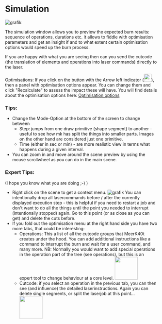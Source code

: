 # Simulation

![grafik](https://github.com/meerk40t/meerk40t/assets/2670784/3324df5a-3910-4f94-a54f-2aaae9e82881)

The simulation window allows you to preview the expected burn results: sequence of operations, durations etc.
It allows to fiddle with optimisation parameters and get an insight if and to what extent certain optimisation options would speed up the burn process.

If you are happy with what you are seeing then can you send the cutcode (the translation of elements and operations into laser commands) directly to the laser.

Optimisations: If you click on the button with the Arrow left indicator (<img src="https://github.com/meerk40t/meerk40t/assets/2670784/7da3759d-a85e-4d0d-8b3f-d62c27a24fa6" width="25">), then a panel with optimisation options appear. You can change them and click "Recalculate" to assess the impact these will have. You will find details about the optimisation options here: [Optimisation options](https://github.com/meerk40t/meerk40t/wiki/Online-Help:-OPTIMISATION)

### Tips: 
- Change the Mode-Option at the bottom of the screen to change between
  - Step: jumps from one draw primitive (shape segment) to another - useful to see how mk has split the things into smaller parts. Images on the other hand are considered just one primitive.
  - Time (either in sec or min) - are more realistic view in terms what happens during a given interval.
- You can zoom in and move around the scene preview by using the mouse scrollwheel as you can do in the main scene.

### Expert Tips:
(I hope you know what you are doing ;-) )
- Right click on the scene to get a context menu.
![grafik](https://github.com/meerk40t/meerk40t/assets/2670784/e5070d2c-9bbf-4574-8619-8df0f306c348)
You can intentionally drop all lasercommands before / after the currently displayed execution step - this is helpful if you need to restart a job and don't want to do all the things until the point you needed to interrupt (intentionally stopped) again. Go to this point (or as close as you can get) and delete the cuts before.
- If you fold out the optimisation menu at the right hand side you have two more tabs, that could be interesting:
   - Operations: This a list of all the cutcode groups that MeerK40t creates under the hood. You can add additional instructions like a command to interrupt the burn and wait for a user command, and many more.
NB: Normally you would want to add special operations in the operation part of the tree (see operations), but this is an expert tool to change behaviour at a core level. <img src="https://github.com/meerk40t/meerk40t/assets/2670784/c17848e6-e6cb-4da9-be16-127fc6780d52" width="75">
   - Cutcode: if you select an operation in the previous tab, you can then see (and influence) the detailed laserinstructions. Again you can delete single segments, or split the laserjob at this point... <img src="https://github.com/meerk40t/meerk40t/assets/2670784/396f8312-2c34-4379-a529-027dcbfae750" width="75">

